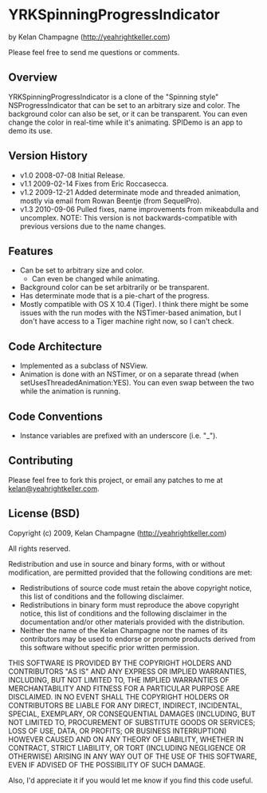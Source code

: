 # YRKSpinningProgressIndicator

by Kelan Champagne (http://yeahrightkeller.com)

Please feel free to send me questions or comments.


## Overview

YRKSpinningProgressIndicator is a clone of the "Spinning style"
NSProgressIndicator that can be set to an arbitrary size and color. The
background color can also be set, or it can be transparent. You can even
change the color in real-time while it's animating. SPIDemo is an app to demo
its use.


## Version History

* v1.0  2008-07-08  Initial Release.
* v1.1  2009-02-14  Fixes from Eric Roccasecca.
* v1.2  2009-12-21  Added determinate mode and threaded animation, mostly via
email from Rowan Beentje (from SequelPro).
* v1.3  2010-09-06  Pulled fixes, name improvements from mikeabdulla and
  uncomplex.
  NOTE: This version is not backwards-compatible with
  previous versions due to the name changes.


## Features

* Can be set to arbitrary size and color.
    * Can even be changed while animating.
* Background color can be set arbitrarily or be transparent.
* Has determinate mode that is a pie-chart of the progress.
* Mostly compatible with OS X 10.4 (Tiger).  I think there might be some issues
  with the run modes with the NSTimer-based animation, but I don't have access
  to a Tiger machine right now, so I can't check.


## Code Architecture

* Implemented as a subclass of NSView.
* Animation is done with an NSTimer, or on a separate thread (when
  setUsesThreadedAnimation:YES).  You can even swap between the two while the
  animation is running.


## Code Conventions

* Instance variables are prefixed with an underscore (i.e. "_").


## Contributing

Please feel free to fork this project, or email any patches to me at
kelan@yeahrightkeller.com.


## License (BSD)

Copyright (c) 2009, Kelan Champagne (http://yeahrightkeller.com)

All rights reserved.

Redistribution and use in source and binary forms, with or without
modification, are permitted provided that the following conditions are met:

* Redistributions of source code must retain the above copyright
  notice, this list of conditions and the following disclaimer.
* Redistributions in binary form must reproduce the above copyright
  notice, this list of conditions and the following disclaimer in the
  documentation and/or other materials provided with the distribution.
* Neither the name of the Kelan Champagne nor the
  names of its contributors may be used to endorse or promote products
  derived from this software without specific prior written permission.

THIS SOFTWARE IS PROVIDED BY THE COPYRIGHT HOLDERS AND CONTRIBUTORS "AS IS"
AND ANY EXPRESS OR IMPLIED WARRANTIES, INCLUDING, BUT NOT LIMITED TO, THE
IMPLIED WARRANTIES OF MERCHANTABILITY AND FITNESS FOR A PARTICULAR PURPOSE
ARE DISCLAIMED. IN NO EVENT SHALL THE COPYRIGHT HOLDERS OR CONTRIBUTORS BE
LIABLE FOR ANY DIRECT, INDIRECT, INCIDENTAL, SPECIAL, EXEMPLARY, OR
CONSEQUENTIAL DAMAGES (INCLUDING, BUT NOT LIMITED TO, PROCUREMENT OF
SUBSTITUTE GOODS OR SERVICES; LOSS OF USE, DATA, OR PROFITS; OR BUSINESS
INTERRUPTION) HOWEVER CAUSED AND ON ANY THEORY OF LIABILITY, WHETHER IN
CONTRACT, STRICT LIABILITY, OR TORT (INCLUDING NEGLIGENCE OR OTHERWISE)
ARISING IN ANY WAY OUT OF THE USE OF THIS SOFTWARE, EVEN IF ADVISED OF THE
POSSIBILITY OF SUCH DAMAGE.

Also, I'd appreciate it if you would let me know if you find this code useful.

